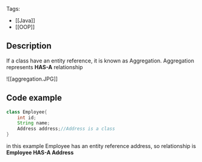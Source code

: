 Tags: 
- [[Java]]
- [[OOP]]

## Description

If a class have an entity reference, it is known as Aggregation. Aggregation represents **HAS-A** relationship

![[aggregation.JPG]]

## Code example
```java
class Employee{  
	int id;  
    String name;  
    Address address;//Address is a class  
}  
```
 in this example Employee has an entity reference address, so relationship is **Employee HAS-A Address**
